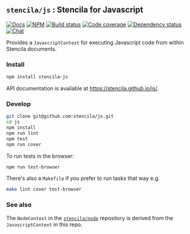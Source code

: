 ## `stencila/js` : Stencila for Javascript

[![Docs](https://img.shields.io/badge/docs-API-blue.svg)](https://stencila.github.io/js/)
[![NPM](http://img.shields.io/npm/v/stencila-js.svg?style=flat)](https://www.npmjs.com/package/stencila-js)
[![Build status](https://travis-ci.org/stencila/js.svg?branch=master)](https://travis-ci.org/stencila/js)
[![Code coverage](https://codecov.io/gh/stencila/js/branch/master/graph/badge.svg)](https://codecov.io/gh/stencila/js)
[![Dependency status](https://david-dm.org/stencila/js.svg)](https://david-dm.org/stencila/js)
[![Chat](https://badges.gitter.im/stencila/stencila.svg)](https://gitter.im/stencila/stencila)

Provides a `JavascriptContext` for executing Javascript code from within Stencila documents.

### Install

```bash
npm install stencila-js
```

API documentation is available at https://stencila.github.io/js/.

### Develop

```bash
git clone git@github.com:stencila/js.git
cd js
npm install
npm run lint
npm test
npm run cover
```

To run tests in the browser:

```bash
npm run test-browser 
```

There's also a `Makefile` if you prefer to run tasks that way e.g.

```bash
make lint cover test-browser
```

### See also

The `NodeContext` in the [`stencila/node`](https://github.com/stencila/node) repository is derived from the `JavascriptContext` in this repo.
